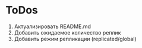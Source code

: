 # ToDos

1. Актуализировать README.md
2. Добавить ожидаемое количество реплик
3. Добавить режим репликации (replicated/global)
